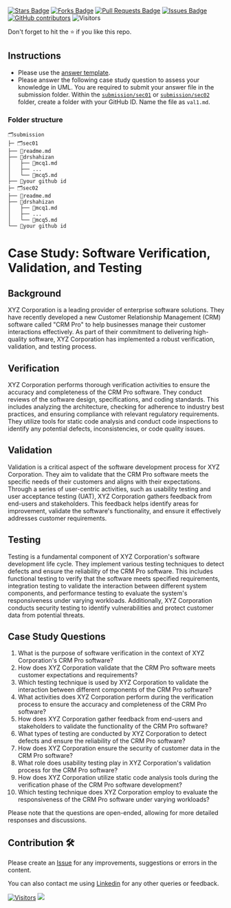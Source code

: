 <a href="https://github.com/drshahizan/software-engineering/stargazers"><img src="https://img.shields.io/github/stars/drshahizan/software-engineering" alt="Stars Badge"/></a>
<a href="https://github.com/drshahizan/software-engineering/network/members"><img src="https://img.shields.io/github/forks/drshahizan/software-engineering" alt="Forks Badge"/></a>
<a href="https://github.com/drshahizan/software-engineering/pulls"><img src="https://img.shields.io/github/issues-pr/drshahizan/software-engineering" alt="Pull Requests Badge"/></a>
<a href="https://github.com/drshahizan/software-engineering"><img src="https://img.shields.io/github/issues/drshahizan/software-engineering" alt="Issues Badge"/></a>
<a href="https://github.com/drshahizan/software-engineering/graphs/contributors"><img alt="GitHub contributors" src="https://img.shields.io/github/contributors/drshahizan/software-engineering?color=2b9348"></a>
![Visitors](https://api.visitorbadge.io/api/visitors?path=https%3A%2F%2Fgithub.com%2Fdrshahizan%2Fsoftware-engineering&labelColor=%23d9e3f0&countColor=%23697689&style=flat)

Don't forget to hit the :star: if you like this repo.

## Instructions
- Please use the [answer template](temp_struc.md).
- Please answer the following case study question to assess your knowledge in UML. You are required to submit your answer file in the submission folder. Within the [`submission/sec01`](../uml/submission/sec01) or [`submission/sec02`](../uml/submission/sec02) folder, create a folder with your GitHub ID. Name the file as `val1.md`.

### Folder structure

```
🗂️submission
├─ 🗂️sec01
├── 📄readme.md
├── 📁drshahizan
│   ├── 📄mcq1.md
│   ├── ...
│   └── 📄mcq5.md
├── 📁your github id
├─ 🗂️sec02
├── 📄readme.md
├── 📁drshahizan
│   ├── 📄mcq1.md
│   ├── ...
│   └── 📄mcq5.md
└── 📁your github id
```

# Case Study: Software Verification, Validation, and Testing

## Background
XYZ Corporation is a leading provider of enterprise software solutions. They have recently developed a new Customer Relationship Management (CRM) software called "CRM Pro" to help businesses manage their customer interactions effectively. As part of their commitment to delivering high-quality software, XYZ Corporation has implemented a robust verification, validation, and testing process.

## Verification
XYZ Corporation performs thorough verification activities to ensure the accuracy and completeness of the CRM Pro software. They conduct reviews of the software design, specifications, and coding standards. This includes analyzing the architecture, checking for adherence to industry best practices, and ensuring compliance with relevant regulatory requirements. They utilize tools for static code analysis and conduct code inspections to identify any potential defects, inconsistencies, or code quality issues.

## Validation
Validation is a critical aspect of the software development process for XYZ Corporation. They aim to validate that the CRM Pro software meets the specific needs of their customers and aligns with their expectations. Through a series of user-centric activities, such as usability testing and user acceptance testing (UAT), XYZ Corporation gathers feedback from end-users and stakeholders. This feedback helps identify areas for improvement, validate the software's functionality, and ensure it effectively addresses customer requirements.

## Testing
Testing is a fundamental component of XYZ Corporation's software development life cycle. They implement various testing techniques to detect defects and ensure the reliability of the CRM Pro software. This includes functional testing to verify that the software meets specified requirements, integration testing to validate the interaction between different system components, and performance testing to evaluate the system's responsiveness under varying workloads. Additionally, XYZ Corporation conducts security testing to identify vulnerabilities and protect customer data from potential threats.

## Case Study Questions

1. What is the purpose of software verification in the context of XYZ Corporation's CRM Pro software?
2. How does XYZ Corporation validate that the CRM Pro software meets customer expectations and requirements?
3. Which testing technique is used by XYZ Corporation to validate the interaction between different components of the CRM Pro software?
4. What activities does XYZ Corporation perform during the verification process to ensure the accuracy and completeness of the CRM Pro software?
5. How does XYZ Corporation gather feedback from end-users and stakeholders to validate the functionality of the CRM Pro software?
6. What types of testing are conducted by XYZ Corporation to detect defects and ensure the reliability of the CRM Pro software?
7. How does XYZ Corporation ensure the security of customer data in the CRM Pro software?
8. What role does usability testing play in XYZ Corporation's validation process for the CRM Pro software?
9. How does XYZ Corporation utilize static code analysis tools during the verification phase of the CRM Pro software development?
10. Which testing technique does XYZ Corporation employ to evaluate the responsiveness of the CRM Pro software under varying workloads?

Please note that the questions are open-ended, allowing for more detailed responses and discussions.

## Contribution 🛠️
Please create an [Issue](https://github.com/drshahizan/software-engineering/issues) for any improvements, suggestions or errors in the content.

You can also contact me using [Linkedin](https://www.linkedin.com/in/drshahizan/) for any other queries or feedback.

[![Visitors](https://api.visitorbadge.io/api/visitors?path=https%3A%2F%2Fgithub.com%2Fdrshahizan&labelColor=%23697689&countColor=%23555555&style=plastic)](https://visitorbadge.io/status?path=https%3A%2F%2Fgithub.com%2Fdrshahizan)
![](https://hit.yhype.me/github/profile?user_id=81284918)






